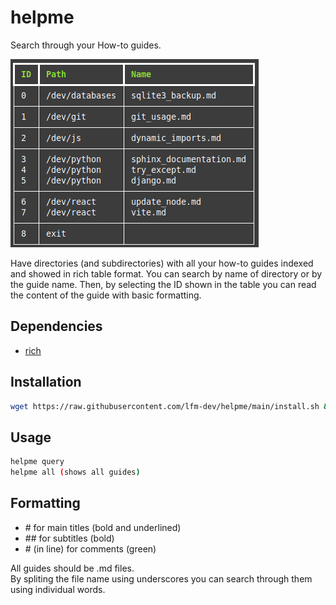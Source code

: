 # helpme

Search through your How-to guides.

![screenshot-dev](./img/screenshot-dev.png)

Have directories (and subdirectories) with all your how-to guides indexed and showed in rich table format.
You can search by name of directory or by the guide name.
Then, by selecting the ID shown in the table you can read the content of the guide with basic formatting.

## Dependencies

- [rich](https://github.com/Textualize/rich)

## Installation

```bash
wget https://raw.githubusercontent.com/lfm-dev/helpme/main/install.sh && bash install.sh
```

## Usage

```bash
helpme query
helpme all (shows all guides)
```

## Formatting

- \# for main titles (bold and underlined)
- \## for subtitles (bold)
- \# (in line) for comments (green)

All guides should be .md files.  
By spliting the file name using underscores you can search through them using individual words.  

